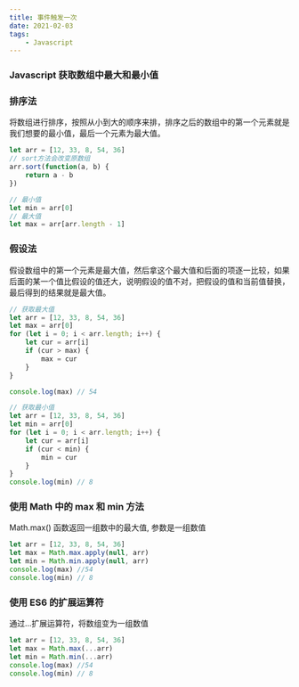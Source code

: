 ```yaml
---
title: 事件触发一次
date: 2021-02-03
tags:
    - Javascript
---
```


### Javascript 获取数组中最大和最小值

### 排序法

将数组进行排序，按照从小到大的顺序来排，排序之后的数组中的第一个元素就是我们想要的最小值，最后一个元素为最大值。

```js
let arr = [12, 33, 8, 54, 36]
// sort方法会改变原数组
arr.sort(function(a, b) {
    return a - b
})

// 最小值
let min = arr[0]
// 最大值
let max = arr[arr.length - 1]
```

### 假设法

假设数组中的第一个元素是最大值，然后拿这个最大值和后面的项逐一比较，如果后面的某一个值比假设的值还大，说明假设的值不对，把假设的值和当前值替换，最后得到的结果就是最大值。

```js
// 获取最大值
let arr = [12, 33, 8, 54, 36]
let max = arr[0]
for (let i = 0; i < arr.length; i++) {
    let cur = arr[i]
    if (cur > max) {
        max = cur
    }
}

console.log(max) // 54
```

```js
// 获取最小值
let arr = [12, 33, 8, 54, 36]
let min = arr[0]
for (let i = 0; i < arr.length; i++) {
    let cur = arr[i]
    if (cur < min) {
        min = cur
    }
}
console.log(min) // 8
```

### 使用 Math 中的 max 和 min 方法

Math.max() 函数返回一组数中的最大值, 参数是一组数值

```js
let arr = [12, 33, 8, 54, 36]
let max = Math.max.apply(null, arr)
let min = Math.min.apply(null, arr)
console.log(max) //54
console.log(min) // 8
```

### 使用 ES6 的扩展运算符

通过...扩展运算符，将数组变为一组数值

```js
let arr = [12, 33, 8, 54, 36]
let max = Math.max(...arr)
let min = Math.min(...arr)
console.log(max) //54
console.log(min) // 8
```
